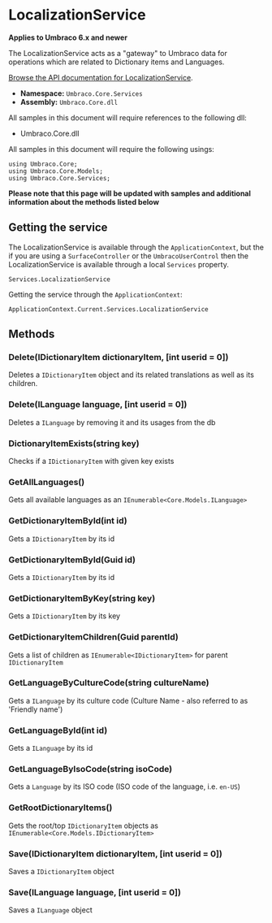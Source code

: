 # LocalizationService

**Applies to Umbraco 6.x and newer**

The LocalizationService acts as a "gateway" to Umbraco data for operations which are related to Dictionary items and Languages.

[Browse the API documentation for LocalizationService](https://our.umbraco.org/apidocs/csharp/api/Umbraco.Core.Services.LocalizationService.html).

 * **Namespace:** `Umbraco.Core.Services` 
 * **Assembly:** `Umbraco.Core.dll`

All samples in this document will require references to the following dll:

* Umbraco.Core.dll

All samples in this document will require the following usings:
	
	using Umbraco.Core;
	using Umbraco.Core.Models;
	using Umbraco.Core.Services;

**Please note that this page will be updated with samples and additional information about the methods listed below**

## Getting the service
The LocalizationService is available through the `ApplicationContext`, but the if you are using a `SurfaceController` or the `UmbracoUserControl` then the LocalizationService is available through a local `Services` property.

	Services.LocalizationService

Getting the service through the `ApplicationContext`:

	ApplicationContext.Current.Services.LocalizationService

## Methods

### Delete(IDictionaryItem dictionaryItem, [int userid = 0])
Deletes a `IDictionaryItem` object and its related translations as well as its children.

### Delete(ILanguage language, [int userid = 0])
Deletes a `ILanguage` by removing it and its usages from the db 

### DictionaryItemExists(string key)
Checks if a `IDictionaryItem` with given key exists

### GetAllLanguages()
Gets all available languages as an `IEnumerable<Core.Models.ILanguage>`

### GetDictionaryItemById(int id)
Gets a `IDictionaryItem` by its id

### GetDictionaryItemById(Guid id)
Gets a `IDictionaryItem` by its id

### GetDictionaryItemByKey(string key)
Gets a `IDictionaryItem` by its key

### GetDictionaryItemChildren(Guid parentId)
Gets a list of children as `IEnumerable<IDictionaryItem>` for parent `IDictionaryItem`

### GetLanguageByCultureCode(string cultureName)
Gets a `ILanguage` by its culture code  (Culture Name - also referred to as 'Friendly name')

### GetLanguageById(int id)
Gets a `ILanguage` by its id 

### GetLanguageByIsoCode(string isoCode)
Gets a `Language` by its ISO code (ISO code of the language, i.e. `en-US`)

### GetRootDictionaryItems()
Gets the root/top `IDictionaryItem` objects as `IEnumerable<Core.Models.IDictionaryItem>`

### Save(IDictionaryItem dictionaryItem, [int userid = 0])
Saves a `IDictionaryItem` object

### Save(ILanguage language, [int userid = 0])
Saves a `ILanguage` object
